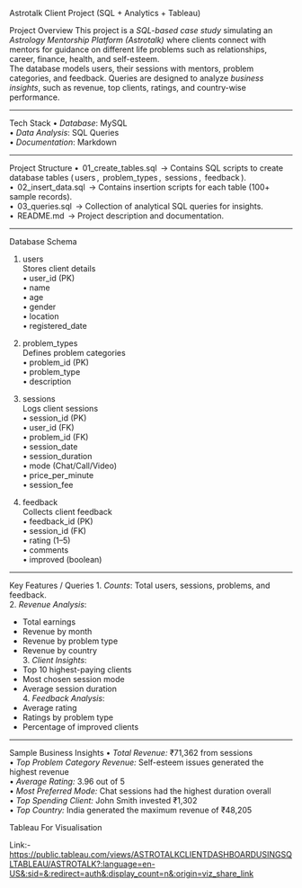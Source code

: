 Astrotalk Client Project (SQL + Analytics + Tableau)

Project Overview
This project is a *SQL-based case study* simulating an *Astrology Mentorship Platform (Astrotalk)* where clients connect with mentors for guidance on different life problems such as relationships, career, finance, health, and self-esteem.  
The database models users, their sessions with mentors, problem categories, and feedback. Queries are designed to analyze *business insights*, such as revenue, top clients, ratings, and country-wise performance.  

---

Tech Stack
•⁠  ⁠*Database*: MySQL  
•⁠  ⁠*Data Analysis*: SQL Queries  
•⁠  ⁠*Documentation*: Markdown  

---

Project Structure
•⁠  ⁠⁠ 01_create_tables.sql ⁠ → Contains SQL scripts to create database tables (⁠ users ⁠, ⁠ problem_types ⁠, ⁠ sessions ⁠, ⁠ feedback ⁠).  
•⁠  ⁠⁠ 02_insert_data.sql ⁠ → Contains insertion scripts for each table (100+ sample records).  
•⁠  ⁠⁠ 03_queries.sql ⁠ → Collection of analytical SQL queries for insights.  
•⁠  ⁠⁠ README.md ⁠ → Project description and documentation.  

---

 Database Schema
1. users  
Stores client details  
•⁠  ⁠user_id (PK)  
•⁠  ⁠name  
•⁠  ⁠age  
•⁠  ⁠gender  
•⁠  ⁠location  
•⁠  ⁠registered_date  

 2. problem_types  
Defines problem categories  
•⁠  ⁠problem_id (PK)  
•⁠  ⁠problem_type  
•⁠  ⁠description  

3. sessions  
Logs client sessions  
•⁠  ⁠session_id (PK)  
•⁠  ⁠user_id (FK)  
•⁠  ⁠problem_id (FK)  
•⁠  ⁠session_date  
•⁠  ⁠session_duration  
•⁠  ⁠mode (Chat/Call/Video)  
•⁠  ⁠price_per_minute  
•⁠  ⁠session_fee  

4. feedback  
Collects client feedback  
•⁠  ⁠feedback_id (PK)  
•⁠  ⁠session_id (FK)  
•⁠  ⁠rating (1–5)  
•⁠  ⁠comments  
•⁠  ⁠improved (boolean)  

---

Key Features / Queries
1.⁠ ⁠*Counts*: Total users, sessions, problems, and feedback.  
2.⁠ ⁠*Revenue Analysis*:  
   - Total earnings  
   - Revenue by month  
   - Revenue by problem type  
   - Revenue by country  
3.⁠ ⁠*Client Insights*:  
   - Top 10 highest-paying clients  
   - Most chosen session mode  
   - Average session duration  
4.⁠ ⁠*Feedback Analysis*:  
   - Average rating  
   - Ratings by problem type  
   - Percentage of improved clients  

---

Sample Business Insights
•⁠  *Total Revenue:* ₹71,362 from sessions  
•⁠ *Top Problem Category Revenue:* Self-esteem issues generated the highest revenue  
•⁠ *Average Rating:* 3.96 out of 5  
•⁠ *Most Preferred Mode:* Chat sessions had the highest duration overall  
• *Top Spending Client:* John Smith invested ₹1,302  
•⁠ *Top Country:* India generated the maximum revenue of ₹48,205  

Tableau For Visualisation

Link:-
https://public.tableau.com/views/ASTROTALKCLIENTDASHBOARDUSINGSQLTABLEAU/ASTROTALK?:language=en-US&:sid=&:redirect=auth&:display_count=n&:origin=viz_share_link
